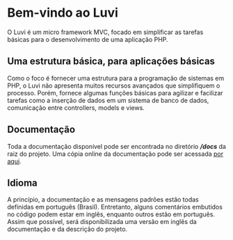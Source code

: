 # Bem-vindo ao Luvi
O Luvi é um micro framework MVC, focado em simplificar as tarefas básicas para o desenvolvimento de uma aplicação PHP.


## Uma estrutura básica, para aplicações básicas
Como o foco é fornecer uma estrutura para a programação de sistemas em PHP, o Luvi não apresenta muitos recursos avançados que simplifiquem o processo. Porém, fornece algumas funções básicas para agilizar e facilizar tarefas como a inserção de dados em um sistema de banco de dados, comunicação entre controllers, models e views.

## Documentação
Toda a documentação disponível pode ser encontrada no diretório **_/docs_** da raiz do projeto. Uma cópia online da documentação pode ser acessada [por aqui](https://vinibs.github.io/Luvi/).

## Idioma
A princípio, a documentação e as mensagens padrões estão todas definidas em português (Brasil). Entretanto, alguns comentários embutidos no código podem estar em inglês, enquanto outros estão em português. Assim que possível, será disponibilizada uma versão em inglês da documentação e da descrição do projeto.
